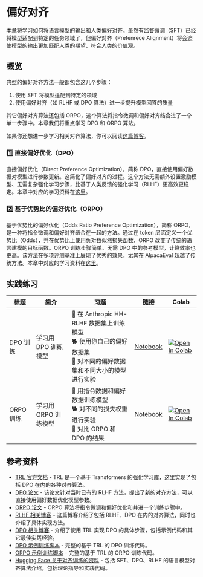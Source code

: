 # 偏好对齐

本章将学习如何将语言模型的输出和人类偏好对齐。虽然有监督微调（SFT）已经将模型适配到特定的任务领域了，但偏好对齐（Prefenrece Alignment）将会迫使模型的输出更加匹配人类的期望、符合人类的价值观。

## 概览

典型的偏好对齐方法一般都包含这几个步骤：
1. 使用 SFT 将模型适配到特定的领域
2. 使用偏好对齐（如 RLHF 或 DPO 算法）进一步提升模型回答的质量

其它偏好对齐算法还包括 ORPO，这个算法将指令微调和偏好对齐结合进了一个单一步骤中。本章我们将重点学习 DPO 和 ORPO 算法。

如果你还想进一步学习相关对齐算法，你可以阅读[这篇博客](https://argilla.io/blog/mantisnlp-rlhf-part-8)。

### 1️⃣ 直接偏好优化（DPO）

直接偏好优化（Direct Preference Optimization），简称 DPO，直接使用偏好数据对模型进行参数更新。这简化了偏好对齐的过程。这个方法无需额外设置激励模型、无需复杂强化学习步骤，比基于人类反馈的强化学习（RLHF）更高效更稳定。本章中对应的学习资料在[这里](./dpo.md)。

### 2️⃣ 基于优势比的偏好优化（ORPO）

基于优势比的偏好优化（Odds Ratio Preference Optimization），简称 ORPO，是一种将指令微调和偏好对齐结合在一起的方法。通过在 token 层面定义一个优势比（Odds），并在优势比上使用负对数似然损失函数，ORPO 改变了传统的语言建模的目标函数。ORPO 训练步骤简单、无需 DPO 中的参考模型，计算效率也更高。该方法在多项评测基准上展现了优秀的效果，尤其在 AlpacaEval 超越了传统方法。本章中对应的学习资料在[这里](./orpo.md)。

## 实践练习

| 标题 | 简介 | 习题 | 链接 | Colab |
|-------|-------------|----------|------|-------|
| DPO 训练 | 学习用 DPO 训练模型 | 🐢 在 Anthropic HH-RLHF 数据集上训练模型<br>🐕 使用你自己的偏好数据集<br>🦁 对不同的偏好数据集和不同大小的模型进行实验 | [Notebook](./notebooks/dpo_finetuning_example.ipynb) | <a target="_blank" href="https://colab.research.google.com/github/huggingface/smol-course/blob/main/2_preference_alignment/notebooks/dpo_finetuning_example.ipynb"><img src="https://colab.research.google.com/assets/colab-badge.svg" alt="Open In Colab"/></a> |
| ORPO 训练 | 学习用 ORPO 训练模型 | 🐢 用指令数据和偏好数据训练模型<br>🐕 对不同的损失权重进行实验<br>🦁 对比 ORPO 和 DPO 的结果 | [Notebook](./notebooks/orpo_finetuning_example.ipynb) | <a target="_blank" href="https://colab.research.google.com/github/huggingface/smol-course/blob/main/2_preference_alignment/notebooks/orpo_finetuning_example.ipynb"><img src="https://colab.research.google.com/assets/colab-badge.svg" alt="Open In Colab"/></a> |


## 参考资料

- [TRL 官方文档](https://huggingface.co/docs/trl/index) - TRL 是一个基于 Transformers 的强化学习库，这里实现了包括 DPO 在内的各种对齐算法。
- [DPO 论文](https://arxiv.org/abs/2305.18290) - 该论文针对当时已有的 RLHF 方法，提出了新的对齐方法，可以直接使用偏好数据优化模型参数。
- [ORPO 论文](https://arxiv.org/abs/2403.07691) - ORPO 算法将指令微调和偏好优化和并进一个训练步骤中。
- [RLHF 相关博客](https://argilla.io/blog/mantisnlp-rlhf-part-8/) - 这篇博客介绍了包括 RLHF、DPO 在内的对齐算法，同时也介绍了具体实现方法。
- [DPO 相关博客](https://huggingface.co/blog/dpo-trl) - 介绍了使用 TRL 实现 DPO 的具体步骤，包括示例代码和其它最佳实践经验。
- [DPO 示例训练脚本](https://github.com/huggingface/trl/blob/main/examples/scripts/dpo.py) - 完整的基于 TRL 的 DPO 训练代码。
- [ORPO 示例训练脚本](https://github.com/huggingface/trl/blob/main/examples/scripts/orpo.py) - 完整的基于 TRL 的 ORPO 训练代码。
- [Hugging Face 关于对齐训练的资料](https://github.com/huggingface/alignment-handbook) - 包括 SFT、DPO、RLHF 的语言模型对齐算法介绍，包括理论指导和实践代码。
